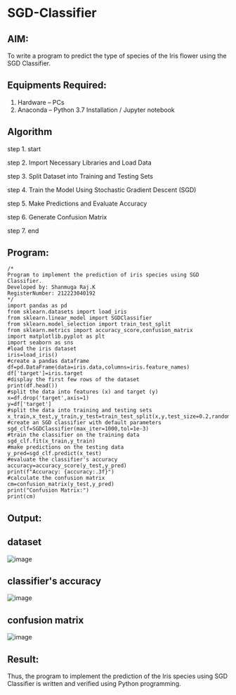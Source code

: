 # SGD-Classifier
## AIM:
To write a program to predict the type of species of the Iris flower using the SGD Classifier.

## Equipments Required:
1. Hardware – PCs
2. Anaconda – Python 3.7 Installation / Jupyter notebook

## Algorithm

step 1. start

step 2. Import Necessary Libraries and Load Data

step 3. Split Dataset into Training and Testing Sets

step 4. Train the Model Using Stochastic Gradient Descent (SGD)

step 5. Make Predictions and Evaluate Accuracy

step 6. Generate Confusion Matrix

step 7. end

## Program:
```
/*
Program to implement the prediction of iris species using SGD Classifier.
Developed by: Shanmuga Raj.K
RegisterNumber: 212223040192
*/
import pandas as pd 
from sklearn.datasets import load_iris
from sklearn.linear_model import SGDClassifier
from sklearn.model_selection import train_test_split
from sklearn.metrics import accuracy_score,confusion_matrix
import matplotlib.pyplot as plt
import seaborn as sns
#load the iris dataset
iris=load_iris()
#create a pandas dataframe
df=pd.DataFrame(data=iris.data,columns=iris.feature_names)
df['target']=iris.target
#display the first few rows of the dataset
print(df.head())
#split the data into features (x) and target (y)
x=df.drop('target',axis=1)
y=df['target']
#split the data into training and testing sets
x_train,x_test,y_train,y_test=train_test_split(x,y,test_size=0.2,random_state=42)
#create an SGD classifier with default parameters
sgd_clf=SGDClassifier(max_iter=1000,tol=1e-3)
#train the classifier on the training data
sgd_clf.fit(x_train,y_train)
#make predictions on the testing data
y_pred=sgd_clf.predict(x_test)
#evaluate the classifier's accuracy
accuracy=accuracy_score(y_test,y_pred)
print(f"Accuracy: {accuracy:.3f}")
#calculate the confusion matrix
cm=confusion_matrix(y_test,y_pred)
print("Confusion Matrix:")
print(cm)
```

## Output:
## dataset
![image](https://github.com/user-attachments/assets/959b07b9-d482-42ee-b4d0-44f434b1afcd)

## classifier's accuracy
![image](https://github.com/user-attachments/assets/25f7dc38-cfe8-4320-b306-d96673b8e38b)

## confusion matrix
![image](https://github.com/user-attachments/assets/9132bd54-8f63-4994-b65e-ce6883919894)



## Result:
Thus, the program to implement the prediction of the Iris species using SGD Classifier is written and verified using Python programming.
